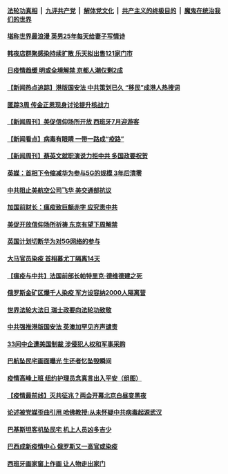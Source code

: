 ####  [法轮功真相](../../../../basic/blob/master/README.md?t=05242201) &nbsp;|&nbsp; [九评共产党](../../../../9ping.md/blob/master/README.md?t=05242201) &nbsp;|&nbsp; [解体党文化](../../../../jtdwh.md/blob/master/README.md?t=05242201)  &nbsp;|&nbsp; [共产主义的终极目的](../../../../gczydzjmd.md/blob/master/README.md?t=05242201) &nbsp;|&nbsp; [魔鬼在统治我们的世界](../../../../mgztzwmdsj.md/blob/master/README.md?t=05242201) 

#### [堪称世界最浪漫 英男25年每天给妻子写情诗](../pages/prog202/a102854802.md?t=05242201) 

#### [韩夜店群聚感染持续扩散 乐天拟出售121家门市](../pages/prog202/a102854796.md?t=05242201) 

#### [日疫情趋缓 明或全境解禁 京都人潮仅剩2成](../pages/prog202/a102854743.md?t=05242201) 

#### [【新闻热点追踪】港版国安法 中共策划已久 “移民”成港人热搜词](../pages/prog202/a102854775.md?t=05242201) 

#### [匿踪3周 传金正恩现身讨论提升核战力](../pages/prog202/a102854673.md?t=05242201) 

#### [【新闻周刊】美促信仰场所开放 西班牙7月迎游客](../pages/prog202/a102854537.md?t=05242201) 

#### [【新闻看点】病毒有眼睛 一带一路成“疫路”](../pages/prog202/a102854622.md?t=05242201) 


#### [【新闻周刊】蔡英文就职演说力拒中共 多国政要祝贺](../pages/prog202/a102854526.md?t=05242201) 

#### [英媒：首相下令缩减华为参与5G的规模 3年后清零](../pages/prog202/a102854503.md?t=05242201) 

#### [中共阻止美航空公司飞华 美交通部抗议](../pages/prog202/a102854452.md?t=05242201) 

#### [加国前财长：瘟疫致巨额赤字 应究责中共](../pages/prog202/a102854410.md?t=05242201) 


#### [美促开放信仰场所祈祷 东京有望下周解禁](../pages/prog202/a102854356.md?t=05242201) 

#### [英国计划切断华为对5G网络的参与](../pages/prog202/a102854310.md?t=05242201) 

#### [大马官员染疫 首相慕尤丁隔离14天](../pages/prog202/a102854243.md?t=05242201) 

#### [【瘟疫与中共】法国前部长帕特里克·德维德建之死](../pages/prog202/a102853447.md?t=05242201) 

#### [俄罗斯金矿区爆千人染疫 军方设容纳2000人隔离营](../pages/prog202/a102854206.md?t=05242201) 

#### [世界法轮大法日 瑞士政要向法轮功致敬](../pages/prog202/a102854018.md?t=05242201) 

#### [中共强推港版国安法 英澳加罕见齐声谴责](../pages/prog202/a102854059.md?t=05242201) 

#### [33间中企遭美国制裁 涉侵犯人权和军事采购](../pages/prog202/a102854034.md?t=05242201) 

#### [巴航坠民宅画面曝光 生还者忆坠毁瞬间](../pages/prog202/a102853959.md?t=05242201) 

#### [疫情高峰上班 纽约护理员念真言出入平安（组图）](../pages/prog202/a102853941.md?t=05242201) 

#### [【疫情最前线】灭共征兆？两会开幕北京白昼变黑夜](../pages/prog202/a102853925.md?t=05242201) 



#### [论述被党媒歪曲引用 哈佛教授:从未怀疑中共病毒起源武汉](../pages/prog202/a102853692.md?t=05242201) 

#### [巴基斯坦客机坠民宅 机上人员凶多吉少](../pages/prog202/a102853493.md?t=05242201) 

#### [巴西成新疫情中心 俄罗斯又一高官或染疫](../pages/prog202/a102853733.md?t=05242201) 

#### [西班牙画家窗上作画 让人物走出家门](../pages/prog202/a102853715.md?t=05242201) 

